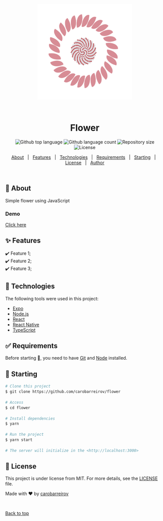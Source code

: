 <div align="center" id="top"> 
  <img src="/flower.png" style="width:300px ; height:300px" alt="Flower" />

&#xa0;

  <!-- <a href="https://flower.netlify.app">Demo</a> -->
</div>

<h1 align="center">Flower</h1>

<p align="center">
  <img alt="Github top language" src="https://img.shields.io/github/languages/top/carobarreirov/flower?color=56BEB8">

  <img alt="Github language count" src="https://img.shields.io/github/languages/count/carobarreirov/flower?color=56BEB8">

  <img alt="Repository size" src="https://img.shields.io/github/repo-size/carobarreirov/flower?color=56BEB8">

  <img alt="License" src="https://img.shields.io/github/license/carobarreirov/flower?color=56BEB8">

  <!-- <img alt="Github issues" src="https://img.shields.io/github/issues/carobarreirov/flower?color=56BEB8" /> -->

  <!-- <img alt="Github forks" src="https://img.shields.io/github/forks/carobarreirov/flower?color=56BEB8" /> -->

  <!-- <img alt="Github stars" src="https://img.shields.io/github/stars/carobarreirov/flower?color=56BEB8" /> -->
</p>

<!-- Status -->

<!-- <h4 align="center">
	🚧  Flower 🚀 Under construction...  🚧
</h4>

<hr> -->

<p align="center">
  <a href="#dart-about">About</a> &#xa0; | &#xa0; 
  <a href="#sparkles-features">Features</a> &#xa0; | &#xa0;
  <a href="#rocket-technologies">Technologies</a> &#xa0; | &#xa0;
  <a href="#white_check_mark-requirements">Requirements</a> &#xa0; | &#xa0;
  <a href="#checkered_flag-starting">Starting</a> &#xa0; | &#xa0;
  <a href="#memo-license">License</a> &#xa0; | &#xa0;
  <a href="https://github.com/carobarreirov" target="_blank">Author</a>
</p>

<br>

## :dart: About

Simple flower using JavaScript

### Demo

[Click here](https://carobarreirov.github.io/flower/)

## :sparkles: Features

:heavy_check_mark: Feature 1;\
:heavy_check_mark: Feature 2;\
:heavy_check_mark: Feature 3;

## :rocket: Technologies

The following tools were used in this project:

- [Expo](https://expo.io/)
- [Node.js](https://nodejs.org/en/)
- [React](https://pt-br.reactjs.org/)
- [React Native](https://reactnative.dev/)
- [TypeScript](https://www.typescriptlang.org/)

## :white_check_mark: Requirements

Before starting :checkered_flag:, you need to have [Git](https://git-scm.com) and [Node](https://nodejs.org/en/) installed.

## :checkered_flag: Starting

```bash
# Clone this project
$ git clone https://github.com/carobarreirov/flower

# Access
$ cd flower

# Install dependencies
$ yarn

# Run the project
$ yarn start

# The server will initialize in the <http://localhost:3000>
```

## :memo: License

This project is under license from MIT. For more details, see the [LICENSE](LICENSE.md) file.

Made with :heart: by <a href="https://github.com/carobarreirov" target="_blank">carobarreirov</a>

&#xa0;

<a href="#top">Back to top</a>
